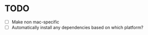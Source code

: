 # TODO
- [ ] Make non mac-specific
- [ ] Automatically install any dependencies based on which platform?
